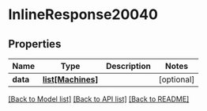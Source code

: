 # InlineResponse20040

## Properties
Name | Type | Description | Notes
------------ | ------------- | ------------- | -------------
**data** | [**list[Machines]**](Machines.md) |  | [optional] 

[[Back to Model list]](../README.md#documentation-for-models) [[Back to API list]](../README.md#documentation-for-api-endpoints) [[Back to README]](../README.md)

